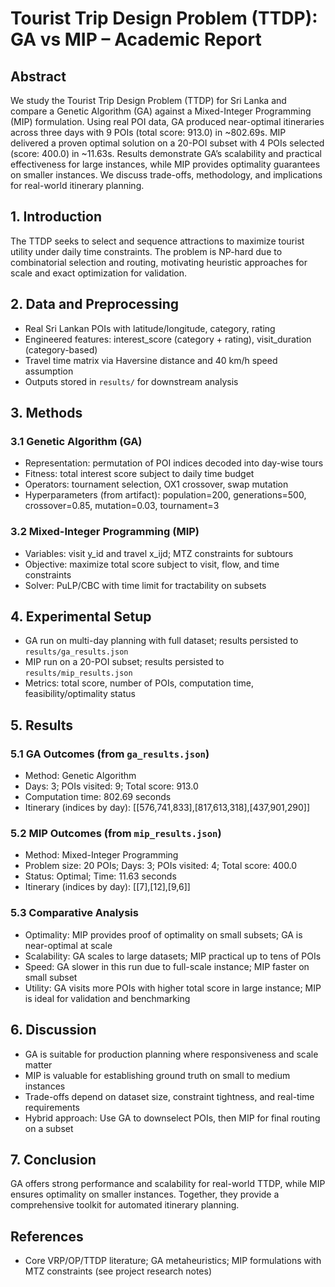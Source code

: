 # Tourist Trip Design Problem (TTDP): GA vs MIP – Academic Report

## Abstract
We study the Tourist Trip Design Problem (TTDP) for Sri Lanka and compare a Genetic Algorithm (GA) against a Mixed-Integer Programming (MIP) formulation. Using real POI data, GA produced near-optimal itineraries across three days with 9 POIs (total score: 913.0) in ~802.69s. MIP delivered a proven optimal solution on a 20-POI subset with 4 POIs selected (score: 400.0) in ~11.63s. Results demonstrate GA’s scalability and practical effectiveness for large instances, while MIP provides optimality guarantees on smaller instances. We discuss trade-offs, methodology, and implications for real-world itinerary planning.

## 1. Introduction
The TTDP seeks to select and sequence attractions to maximize tourist utility under daily time constraints. The problem is NP-hard due to combinatorial selection and routing, motivating heuristic approaches for scale and exact optimization for validation.

## 2. Data and Preprocessing
- Real Sri Lankan POIs with latitude/longitude, category, rating
- Engineered features: interest_score (category + rating), visit_duration (category-based)
- Travel time matrix via Haversine distance and 40 km/h speed assumption
- Outputs stored in `results/` for downstream analysis

## 3. Methods
### 3.1 Genetic Algorithm (GA)
- Representation: permutation of POI indices decoded into day-wise tours
- Fitness: total interest score subject to daily time budget
- Operators: tournament selection, OX1 crossover, swap mutation
- Hyperparameters (from artifact): population=200, generations=500, crossover=0.85, mutation=0.03, tournament=3

### 3.2 Mixed-Integer Programming (MIP)
- Variables: visit y_id and travel x_ijd; MTZ constraints for subtours
- Objective: maximize total score subject to visit, flow, and time constraints
- Solver: PuLP/CBC with time limit for tractability on subsets

## 4. Experimental Setup
- GA run on multi-day planning with full dataset; results persisted to `results/ga_results.json`
- MIP run on a 20-POI subset; results persisted to `results/mip_results.json`
- Metrics: total score, number of POIs, computation time, feasibility/optimality status

## 5. Results
### 5.1 GA Outcomes (from `ga_results.json`)
- Method: Genetic Algorithm
- Days: 3; POIs visited: 9; Total score: 913.0
- Computation time: 802.69 seconds
- Itinerary (indices by day): [[576,741,833],[817,613,318],[437,901,290]]

### 5.2 MIP Outcomes (from `mip_results.json`)
- Method: Mixed-Integer Programming
- Problem size: 20 POIs; Days: 3; POIs visited: 4; Total score: 400.0
- Status: Optimal; Time: 11.63 seconds
- Itinerary (indices by day): [[7],[12],[9,6]]

### 5.3 Comparative Analysis
- Optimality: MIP provides proof of optimality on small subsets; GA is near-optimal at scale
- Scalability: GA scales to large datasets; MIP practical up to tens of POIs
- Speed: GA slower in this run due to full-scale instance; MIP faster on small subset
- Utility: GA visits more POIs with higher total score in large instance; MIP is ideal for validation and benchmarking

## 6. Discussion
- GA is suitable for production planning where responsiveness and scale matter
- MIP is valuable for establishing ground truth on small to medium instances
- Trade-offs depend on dataset size, constraint tightness, and real-time requirements
- Hybrid approach: Use GA to downselect POIs, then MIP for final routing on a subset

## 7. Conclusion
GA offers strong performance and scalability for real-world TTDP, while MIP ensures optimality on smaller instances. Together, they provide a comprehensive toolkit for automated itinerary planning.

## References
- Core VRP/OP/TTDP literature; GA metaheuristics; MIP formulations with MTZ constraints (see project research notes)
